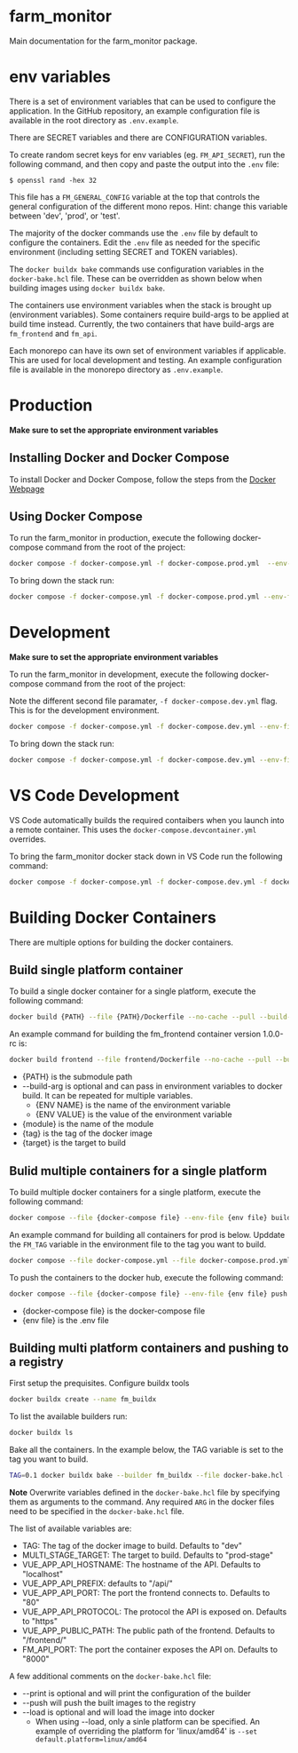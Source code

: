 # farm_monitor
Main documentation for the farm_monitor package.

# env variables
There is a set of environment variables that can be used to configure the application. In the GitHub repository, an example configuration file is available in the root directory as `.env.example`.

There are SECRET variables and there are CONFIGURATION variables.

To create random secret keys for env variables (eg. `FM_API_SECRET`), run the following command, and then copy and paste the output into the `.env` file:

``` 
$ openssl rand -hex 32
```

This file has a `FM_GENERAL_CONFIG` variable at the top that controls the general configuration of the different mono repos. Hint: change this variable between 'dev', 'prod', or 'test'.

The majority of the docker commands use the `.env` file by default to configure the containers. Edit the `.env` file as needed for the specific environment (including setting SECRET and TOKEN variables).

The `docker buildx bake` commands use configuration variables in the `docker-bake.hcl` file. These can be overridden as shown below when building images using `docker buildx bake`.

The containers use environment variables when the stack is brought up (environment variables). Some containers require build-args to be applied at build time instead. Currently, the two containers that have build-args are `fm_frontend` and `fm_api`.

Each monorepo can have its own set of environment variables if applicable. This are used for local development and testing. An example configuration file is available in the monorepo directory as `.env.example`.
 
# Production
**Make sure to set the appropriate environment variables**

## Installing Docker and Docker Compose

To install Docker and Docker Compose, follow the steps from the [Docker Webpage](https://docs.docker.com/engine/install/ubuntu/#install-docker-engine)


## Using Docker Compose

To run the farm_monitor in production, execute the following docker-compose command from the root of the project:

```bash
docker compose -f docker-compose.yml -f docker-compose.prod.yml  --env-file .env -p fm_prod up -d --no-build
```

To bring down the stack run:

```bash
docker compose -f docker-compose.yml -f docker-compose.prod.yml --env-file .env -p fm_prod down
```

# Development
**Make sure to set the appropriate environment variables**

To run the farm_monitor in development, execute the following docker-compose command from the root of the project:

Note the different second file paramater, `-f docker-compose.dev.yml` flag. This is for the development environment.

```bash
docker compose -f docker-compose.yml -f docker-compose.dev.yml --env-file .env -p fm_dev up -d
```



To bring down the stack run:

```bash
docker compose -f docker-compose.yml -f docker-compose.dev.yml --env-file .env -p fm_dev down
```

# VS Code Development
VS Code automatically builds the required contaibers when you launch into a remote container. This uses the `docker-compose.devcontainer.yml` overrides. 

To bring the farm_monitor docker stack down in VS Code run the following command:

```bash
docker compose -f docker-compose.yml -f docker-compose.dev.yml -f docker-compose.devcontainer.yml down
```

# Building Docker Containers
There are multiple options for building the docker containers. 

## Build single platform container
To build a single docker container for a single platform, execute the following command:
```bash
docker build {PATH} --file {PATH}/Dockerfile --no-cache --pull --build-arg {ENV NAME}={ENV VALUE} --tag nstoik/{module}:{tag}  --target {target}
```
An example command for building the fm_frontend container version 1.0.0-rc is:
```bash
docker build frontend --file frontend/Dockerfile --no-cache --pull --build-arg VUE_APP_API_HOSTNAME=localhost --build-arg VUE_APP_PUBLIC_PATH=/frontend/ --tag nstoik/fm_frontend:1.0.0-rc
```
- {PATH} is the submodule path
- --build-arg is optional and can pass in environment variables to docker build. It can be repeated for multiple variables.
    - {ENV NAME} is the name of the environment variable
    - {ENV VALUE} is the value of the environment variable
- {module} is the name of the module
- {tag} is the tag of the docker image
- {target} is the target to build

## Bulid multiple containers for a single platform
To build multiple docker containers for a single platform, execute the following command:
```bash
docker compose --file {docker-compose file} --env-file {env file} build --no-cache --pull
```
An example command for building all containers for prod is below. Upddate the `FM_TAG` variable in the environment file to the tag you want to build.
```bash
docker compose --file docker-compose.yml --file docker-compose.prod.yml --env-file .env build --no-cache --pull
```

To push the containers to the docker hub, execute the following command:
```bash
docker compose --file {docker-compose file} --env-file {env file} push
```
- {docker-compose file} is the docker-compose file
- {env file} is the .env file
## Building multi platform containers and pushing to a registry
First setup the prequisites. Configure buildx tools
```bash
docker buildx create --name fm_buildx
``` 
To list the available builders run:
```bash
docker buildx ls
```

Bake all the containers. In the example below, the TAG variable is set to the tag you want to build.
```bash
TAG=0.1 docker buildx bake --builder fm_buildx --file docker-bake.hcl --push
```
**Note** Overwrite variables defined in the `docker-bake.hcl` file by specifying them as arguments to the command. Any required `ARG` in the docker files need to be specified in the `docker-bake.hcl` file.

The list of available variables are:
- TAG: The tag of the docker image to build. Defaults to "dev"
- MULTI_STAGE_TARGET: The target to build. Defaults to "prod-stage"
- VUE_APP_API_HOSTNAME: The hostname of the API. Defaults to "localhost"
- VUE_APP_API_PREFIX: defaults to "/api/"
- VUE_APP_API_PORT: The port the frontend connects to. Defaults to "80"
- VUE_APP_API_PROTOCOL: The protocol the API is exposed on. Defaults to "https"
- VUE_APP_PUBLIC_PATH: The public path of the frontend. Defaults to "/frontend/"
- FM_API_PORT: The port the container exposes the API on. Defaults to "8000"

A few additional comments on the `docker-bake.hcl` file:
- --print is optional and will print the configuration of the builder
- --push will push the built images to the registry
- --load is optional and will load the image into docker
  - When using --load, only a sinle platform can be specified. An example of overriding the platform for 'linux/amd64' is `--set default.platform=linux/amd64`